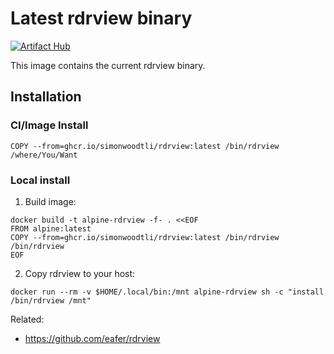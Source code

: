 # Latest rdrview binary

[![Artifact Hub](https://img.shields.io/endpoint?url=https://artifacthub.io/badge/repository/rdrview)](https://artifacthub.io/packages/search?repo=rdrview)

This image contains the current rdrview binary.

## Installation

### CI/Image Install

```
COPY --from=ghcr.io/simonwoodtli/rdrview:latest /bin/rdrview /where/You/Want
```

### Local install

1. Build image: 

```
docker build -t alpine-rdrview -f- . <<EOF
FROM alpine:latest
COPY --from=ghcr.io/simonwoodtli/rdrview:latest /bin/rdrview /bin/rdrview
EOF
```

2. Copy rdrview to your host: 

```
docker run --rm -v $HOME/.local/bin:/mnt alpine-rdrview sh -c "install /bin/rdrview /mnt"
```

Related:

* https://github.com/eafer/rdrview
